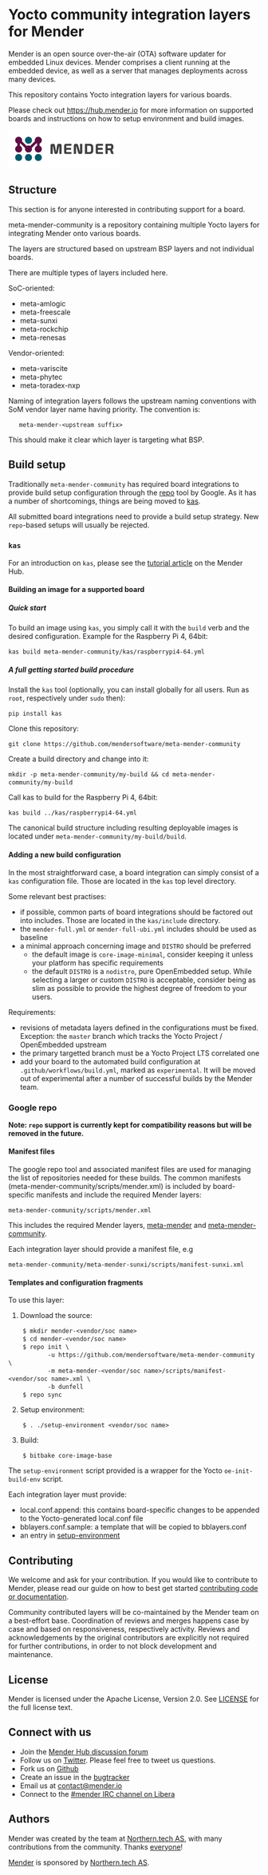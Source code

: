 # Yocto community integration layers for Mender

Mender is an open source over-the-air (OTA) software updater for embedded Linux
devices. Mender comprises a client running at the embedded device, as well as
a server that manages deployments across many devices.

This repository contains Yocto integration layers for various boards.

Please check out https://hub.mender.io for more information on
supported boards and instructions on how to setup environment and build images.

![Mender logo](https://github.com/mendersoftware/mender/raw/master/mender_logo.png)

## Structure

This section is for anyone interested in contributing support for a board.

meta-mender-community is a repository containing multiple Yocto layers for
integrating Mender onto various boards.

The layers are structured based on upstream BSP layers and not individual
boards.

There are multiple types of layers included here.

SoC-oriented:

- meta-amlogic
- meta-freescale
- meta-sunxi
- meta-rockchip
- meta-renesas

Vendor-oriented:

- meta-variscite
- meta-phytec
- meta-toradex-nxp

Naming of integration layers follows the upstream naming conventions with SoM
vendor layer name having priority. The convention is:

```
   meta-mender-<upstream suffix>
```

This should make it clear which layer is targeting what BSP.

## Build setup

Traditionally `meta-mender-community` has required board integrations to provide build setup configuration through the [repo](https://gerrit.googlesource.com/git-repo) tool by Google. As it has a number of shortcomings, things are being moved to [kas](https://github.com/siemens/kas).

All submitted board integrations need to provide a build setup strategy. New `repo`-based setups will usually be rejected.

### `kas`

For an introduction on `kas`, please see the [tutorial article](https://hub.mender.io/t/using-kas-to-reproduce-your-yocto-builds/6020) on the Mender Hub.

#### Building an image for a supported board

##### Quick start

To build an image using `kas`, you simply call it with the `build` verb and the desired configuration. Example for the Raspberry Pi 4, 64bit:
```
kas build meta-mender-community/kas/raspberrypi4-64.yml
```

##### A full getting started build procedure

Install the `kas` tool (optionally, you can install globally for all users. Run as `root`, respectively under `sudo` then):
```
pip install kas
```

Clone this repository:
```
git clone https://github.com/mendersoftware/meta-mender-community
```

Create a build directory and change into it:
```
mkdir -p meta-mender-community/my-build && cd meta-mender-community/my-build
```

Call kas to build for the Raspberry Pi 4, 64bit:
```
kas build ../kas/raspberrypi4-64.yml
```

The canonical build structure including resulting deployable images is located under `meta-mender-community/my-build/build`.

#### Adding a new build configuration

In the most straightforward case, a board integration can simply consist of a `kas` configuration file. Those are located in the `kas` top level directory.

Some relevant best practises:
- if possible, common parts of board integrations should be factored out into includes. Those are located in the `kas/include` directory.
- the `mender-full.yml` or `mender-full-ubi.yml` includes should be used as baseline
- a minimal approach concerning image and `DISTRO` should be preferred
  - the default image is `core-image-minimal`, consider keeping it unless your platform has specific requirements
  - the default `DISTRO` is a `nodistro`, pure OpenEmbedded setup. While selecting a larger or custom `DISTRO` is acceptable, consider being as slim as possible to provide the highest degree of freedom to your users.

Requirements:
- revisions of metadata layers defined in the configurations must be fixed. Exception: the `master` branch which tracks the Yocto Project / OpenEmbedded upstream
- the primary targetted branch must be a Yocto Project LTS correlated one
- add your board to the automated build configuration at `.github/workflows/build.yml`, marked as `experimental`. It will be moved out of experimental after a number of successful builds by the Mender team.

### Google repo

**Note: `repo` support is currently kept for compatibility reasons but will be removed in the future.**

#### Manifest files

The google repo tool and associated manifest files are used for managing the
list of repositories needed for these builds. The common manifests
(meta-mender-community/scripts/mender.xml) is included by board-specific
manifests and include the required Mender layers:

    meta-mender-community/scripts/mender.xml

This includes the required Mender layers,
[meta-mender](https://github.com/mendersoftware/meta-mender) and
[meta-mender-community](https://github.com/mendersoftware/meta-mender-community).

Each integration layer should provide a manifest file, e.g

    meta-mender-community/meta-mender-sunxi/scripts/manifest-sunxi.xml

#### Templates and configuration fragments

To use this layer:

1. Download the source:

```
    $ mkdir mender-<vendor/soc name>
    $ cd mender-<vendor/soc name>
    $ repo init \
           -u https://github.com/mendersoftware/meta-mender-community \
           -m meta-mender-<vendor/soc name>/scripts/manifest-<vendor/soc name>.xml \
           -b dunfell
    $ repo sync
```

2. Setup environment:

```
    $ . ./setup-environment <vendor/soc name>
```

3. Build:

```
    $ bitbake core-image-base
```

The `setup-environment` script provided is a wrapper for the Yocto
`oe-init-build-env` script.

Each integration layer must provide:

- local.conf.append: this contains board-specific changes to be appended to
the Yocto-generated local.conf file
- bblayers.conf.sample: a template that will be copied to bblayers.conf
- an entry in [setup-environment](https://github.com/mendersoftware/meta-mender-community/blob/rocko/scripts/setup-environment#L20-L25)

## Contributing

We welcome and ask for your contribution. If you would like to contribute to
Mender, please read our guide on how to best get started [contributing code or
documentation](https://github.com/mendersoftware/mender/blob/master/CONTRIBUTING.md).

Community contributed layers will be co-maintained by the Mender team on a best-effort
base. Coordination of reviews and merges happens case by case and based on responsiveness,
respectively activity. Reviews and acknowledgements by the original contributors are explicitly
not required for further contributions, in order to not block development and maintenance.

## License

Mender is licensed under the Apache License, Version 2.0. See
[LICENSE](https://github.com/mendersoftware/meta-mender-community/blob/master/LICENSE) for the
full license text.


## Connect with us

* Join the [Mender Hub discussion forum](https://hub.mender.io)
* Follow us on [Twitter](https://twitter.com/mender_io). Please
  feel free to tweet us questions.
* Fork us on [Github](https://github.com/mendersoftware)
* Create an issue in the [bugtracker](https://tracker.mender.io/projects/MEN)
* Email us at [contact@mender.io](mailto:contact@mender.io)
* Connect to the [#mender IRC channel on Libera](https://web.libera.chat/?#mender)


## Authors

Mender was created by the team at [Northern.tech AS](https://northern.tech), with many contributions from
the community. Thanks [everyone](https://github.com/mendersoftware/mender/graphs/contributors)!

[Mender](https://mender.io) is sponsored by [Northern.tech AS](https://northern.tech).

